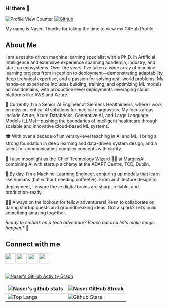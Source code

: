 ### Hi there 👋

![Profile View Counter](https://komarev.com/ghpvc/?username=snrazavi)
[![Github](https://img.shields.io/github/followers/snrazavi?label=Follow&style=social)](https://github.com/snrazavi)


<div size='20px'> My name is Naser. Thanks for taking the time to view my GitHub Profile. 
</div>

<h2> About Me </h2>
I am a results-driven machine learning specialist with a Ph.D. in Artificial Intelligence and extensive experience spanning academia, industry, and start-up ecosystems. Over the years, I’ve taken a wide array of machine learning projects from inception to deployment—demonstrating adaptability, deep technical expertise, and a passion for solving real-world problems. My hands-on experience includes building, training, and optimizing ML models across domains, with production-level deployments leveraging cloud platforms like AWS and Azure.


🧠 Currently, I’m a Senior AI Engineer at Siemens Healthineers, where I work on mission-critical AI solutions for medical diagnostics. My focus areas include Azure, Azure Databricks, Generative AI, and Large Language Models (LLMs)—pushing the boundaries of intelligent healthcare through scalable and innovative cloud-based ML systems.

🎓 With over a decade of university-level teaching in AI and ML, I bring a strong foundation in deep learning and data-driven system design, and a talent for communicating complex concepts with clarity.

🚀 I also moonlight as the Chief Technology Wizard 🧙‍♂️ at MarginsAI, combining AI with startup alchemy at the ADAPT Centre, TCD, Dublin.

🌱 By day, I’m a Machine Learning Engineer, conjuring up models that learn like humans (but without needing coffee! ☕). From architecture design to deployment, I ensure these digital brains are sharp, reliable, and production-ready.

👯‍♂️ Always on the lookout for fellow adventurers! Keen to collaborate on daring startup quests and groundbreaking ideas. Got a spark? Let’s build something amazing together.

*Ready to embark on a tech adventure? Reach out and let's make magic happen!** 🌟

<h2> Connect with me </h2>
<a href = 'https://www.linkedin.com/in/seyed-naser-razavi'> <img width = '32px' align= 'center' src="https://raw.githubusercontent.com/rahulbanerjee26/githubAboutMeGenerator/main/icons/linked-in-alt.svg"/></a> 
<a href = 'https://www.twitter.com/naser_razavi'> <img width = '32px' align= 'center' src="https://raw.githubusercontent.com/rahulbanerjee26/githubAboutMeGenerator/main/icons/twitter.svg"/></a> 
<a href = 'http://www.snrazavi.ir/'> <img width = '32px' align= 'center' src="https://raw.githubusercontent.com/rahulbanerjee26/githubAboutMeGenerator/main/icons/portfolio.png"/></a> 
<a href = 'https://www.github.com/snrazavi'> <img width = '32px' align= 'center' src="https://raw.githubusercontent.com/rahulbanerjee26/githubAboutMeGenerator/main/icons/github.svg"/></a>

<br>
<br>

[![Naser's GitHub Activity Graph](https://activity-graph.herokuapp.com/graph?username=snrazavi&theme=tokyonight)](https://git.io/praveenscience)

| ![Naser's github stats](https://github-readme-stats.vercel.app/api?username=snrazavi&show_icons=true&theme=tokyonight) | ![Naser GitHub Streak](https://github-readme-streak-stats.herokuapp.com/?user=snrazavi&theme=tokyonight) |
| --- | --- |
| ![Top Langs](https://github-readme-stats.vercel.app/api/top-langs/?username=snrazavi&theme=tokyonight) | ![Github Stars](https://github-readme-stats.vercel.app/api?username=snrazavi&show_icons=true&locale=en&count_private=true&hide_rank=true&custom_title=My%20GitHub%20Stats&disable_animations=true&theme=tokyonight) |
